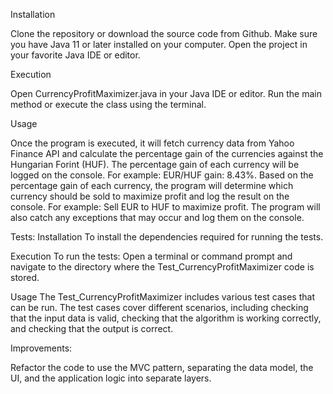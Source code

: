 Installation

Clone the repository or download the source code from Github.
Make sure you have Java 11 or later installed on your computer.
Open the project in your favorite Java IDE or editor.

Execution

Open CurrencyProfitMaximizer.java in your Java IDE or editor.
Run the main method or execute the class using the terminal.

Usage

Once the program is executed, it will fetch currency data from Yahoo Finance API and calculate the percentage gain of the currencies against the Hungarian Forint (HUF).
The percentage gain of each currency will be logged on the console. For example: EUR/HUF gain: 8.43%.
Based on the percentage gain of each currency, the program will determine which currency should be sold to maximize profit and log the result on the console. For example: Sell EUR to HUF to maximize profit.
The program will also catch any exceptions that may occur and log them on the console.

Tests:
Installation
To install the dependencies required for running the tests.

Execution
To run the tests:
Open a terminal or command prompt and navigate to the directory where the Test_CurrencyProfitMaximizer code is stored.


Usage
The Test_CurrencyProfitMaximizer includes various test cases that can be run. The test cases cover different scenarios, including checking that the input data is valid, checking that the algorithm is working correctly, and checking that the output is correct.

Improvements:

Refactor the code to use the MVC pattern, separating the data model, the UI, and the application logic into separate layers.
